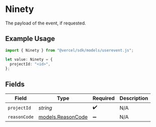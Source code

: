 # Ninety

The payload of the event, if requested.

## Example Usage

```typescript
import { Ninety } from "@vercel/sdk/models/userevent.js";

let value: Ninety = {
  projectId: "<id>",
};
```

## Fields

| Field                                        | Type                                         | Required                                     | Description                                  |
| -------------------------------------------- | -------------------------------------------- | -------------------------------------------- | -------------------------------------------- |
| `projectId`                                  | *string*                                     | :heavy_check_mark:                           | N/A                                          |
| `reasonCode`                                 | [models.ReasonCode](../models/reasoncode.md) | :heavy_minus_sign:                           | N/A                                          |